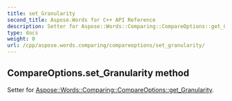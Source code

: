 ```yaml
---
title: set_Granularity
second_title: Aspose.Words for C++ API Reference
description: Setter for Aspose::Words::Comparing::CompareOptions::get_Granularity. 
type: docs
weight: 0
url: /cpp/aspose.words.comparing/compareoptions/set_granularity/
---
```

## CompareOptions.set_Granularity method


Setter for [Aspose::Words::Comparing::CompareOptions::get_Granularity](./get_granularity/).

